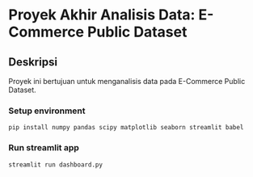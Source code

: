 # Proyek Akhir Analisis Data: E-Commerce Public Dataset

## Deskripsi
Proyek ini bertujuan untuk menganalisis data pada E-Commerce Public Dataset.

### Setup environment
```pip install numpy pandas scipy matplotlib seaborn streamlit babel```

### Run streamlit app
```streamlit run dashboard.py```
